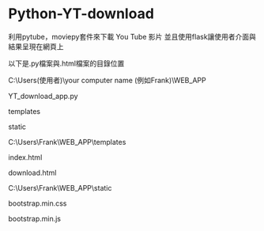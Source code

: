 # Python-YT-download
利用pytube，moviepy套件來下載 You Tube 影片
並且使用flask讓使用者介面與結果呈現在網頁上

以下是.py檔案與.html檔案的目錄位置

C:\Users(使用者)\your computer name (例如Frank)\WEB_APP

  YT_download_app.py
  
  templates
  
  static
  
  
C:\Users\Frank\WEB_APP\templates

  index.html
  
  download.html


C:\Users\Frank\WEB_APP\static

  bootstrap.min.css
  
  bootstrap.min.js
  
